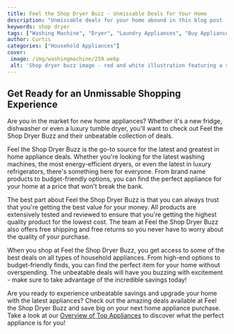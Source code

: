 ```yaml
---
title: Feel the Shop Dryer Buzz - Unmissable Deals for Your Home
description: "Unmissable deals for your home abound in this blog post - feel the shop dryer buzz as you find out how you can make sure you get the best price Dont miss out - read on to find out more"
keywords: shop dryer
tags: ["Washing Machine", "Dryer", "Laundry Appliances", "Buy Appliance"]
author: Curtis
categories: ["Household Appliances"]
cover: 
 image: /img/washingmachine/259.webp
 alt: 'Shop dryer buzz image - red and white illustration featuring a shop dryer with unmissable deals text inside the dryer'
---
```

## Get Ready for an Unmissable Shopping Experience
Are you in the market for new home appliances? Whether it's a new fridge, dishwasher or even a luxury tumble dryer, you'll want to check out Feel the Shop Dryer Buzz and their unbeatable collection of deals.

Feel the Shop Dryer Buzz is the go-to source for the latest and greatest in home appliance deals. Whether you're looking for the latest washing machines, the most energy-efficient dryers, or even the latest in luxury refrigerators, there's something here for everyone. From brand name products to budget-friendly options, you can find the perfect appliance for your home at a price that won't break the bank.

The best part about Feel the Shop Dryer Buzz is that you can always trust that you're getting the best value for your money. All products are extensively tested and reviewed to ensure that you're getting the highest quality product for the lowest cost. The team at Feel the Shop Dryer Buzz also offers free shipping and free returns so you never have to worry about the quality of your purchase.

When you shop at Feel the Shop Dryer Buzz, you get access to some of the best deals on all types of household appliances. From high-end options to budget-friendly finds, you can find the perfect item for your home without overspending. The unbeatable deals will have you buzzing with excitement - make sure to take advantage of the incredible savings today!

Are you ready to experience unbeatable savings and upgrade your home with the latest appliances? Check out the amazing deals available at Feel the Shop Dryer Buzz and save big on your next home appliance purchase. Take a look at our [Overview of Top Appliances](./pages/appliance-overview) to discover what the perfect appliance is for you!
